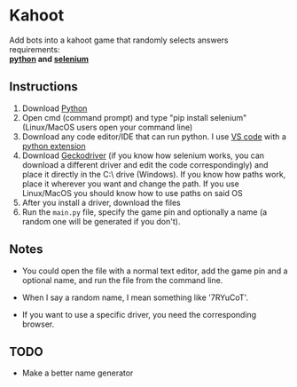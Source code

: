 # Kahoot
Add bots into a kahoot game that randomly selects answers  
requirements:\
**[python](https:\\www.python.org) and [selenium](https://pypi.org/project/selenium/)**

Instructions
------------------------------------------  
   1.  Download [Python](https://www.python.org/downloads/)
   2.  Open cmd (command prompt) and type "pip install selenium" (Linux/MacOS users open your command line)
   3.  Download any code editor/IDE that can run python. I use [VS code](https://code.visualstudio.com/) with a [python extension](https://code.visualstudio.com/docs/languages/python)  
   4.  Download [Geckodriver](https://github.com/mozilla/geckodriver/releases) (if you know how selenium works, you can download a different driver and edit the code correspondingly) and place it directly in the C:\ drive (Windows). If you know how paths work, place it wherever you want and change the path. If you use Linux/MacOS you should know how to use paths on said OS
   5.  After you install a driver, download the files
   8.  Run the `main.py` file, specify the game pin and optionally a name (a random one will be generated if you don't). 

Notes
------------------------------------------  

 - You could open the file with a normal text editor, add the game pin and a optional name, and run the file from the command line.

 - When I say a random name, I mean something like '7RYuCoT'.

 - If you want to use a specific driver, you need the corresponding browser.


TODO
------------------------------------------

 - Make a better name generator
